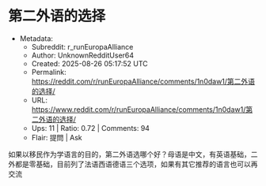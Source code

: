 # 第二外语的选择

- Metadata:
  - Subreddit: r_runEuropaAlliance
  - Author: UnknownRedditUser64
  - Created: 2025-08-26 05:17:52 UTC
  - Permalink: https://reddit.com/r/runEuropaAlliance/comments/1n0daw1/第二外语的选择/
  - URL: https://www.reddit.com/r/runEuropaAlliance/comments/1n0daw1/第二外语的选择/
  - Ups: 11 | Ratio: 0.72 | Comments: 94
  - Flair: 提問 | Ask


如果以移民作为学语言的目的，第二外语选哪个好？母语是中文，有英语基础，二外都是零基础，目前列了法语西语德语三个选项，如果有其它推荐的语言也可以再交流

